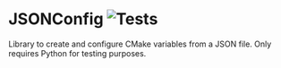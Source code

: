 # JSONConfig ![Tests](https://github.com/will-saunders-ukaea/cmake-json-config/actions/workflows/run_tests.yaml/badge.svg?branch=main)

Library to create and configure CMake variables from a JSON file. Only requires Python for testing purposes.

